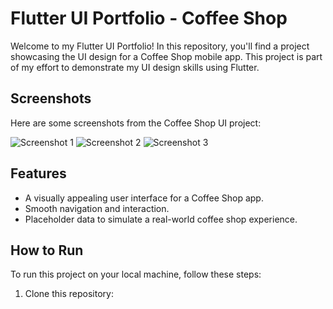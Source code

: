 # Flutter UI Portfolio - Coffee Shop

Welcome to my Flutter UI Portfolio! In this repository, you'll find a project showcasing the UI design for a Coffee Shop mobile app. This project is part of my effort to demonstrate my UI design skills using Flutter.

## Screenshots

Here are some screenshots from the Coffee Shop UI project:

![Screenshot 1](screenshots/screenshot1.png)
![Screenshot 2](screenshots/screenshot2.png)
![Screenshot 3](screenshots/screenshot3.png)

## Features

- A visually appealing user interface for a Coffee Shop app.
- Smooth navigation and interaction.
- Placeholder data to simulate a real-world coffee shop experience.

## How to Run

To run this project on your local machine, follow these steps:

1. Clone this repository:
